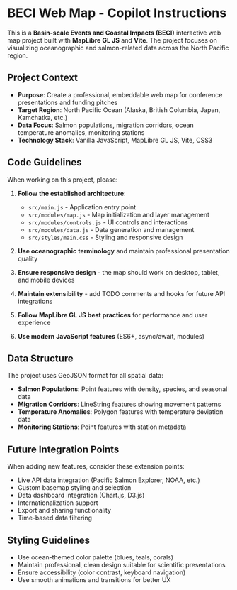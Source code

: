 <!-- Use this file to provide workspace-specific custom instructions to Copilot. For more details, visit https://code.visualstudio.com/docs/copilot/copilot-customization#_use-a-githubcopilotinstructionsmd-file -->

# BECI Web Map - Copilot Instructions

This is a **Basin-scale Events and Coastal Impacts (BECI)** interactive web map project built with **MapLibre GL JS** and **Vite**. The project focuses on visualizing oceanographic and salmon-related data across the North Pacific region.

## Project Context

- **Purpose**: Create a professional, embeddable web map for conference presentations and funding pitches
- **Target Region**: North Pacific Ocean (Alaska, British Columbia, Japan, Kamchatka, etc.)
- **Data Focus**: Salmon populations, migration corridors, ocean temperature anomalies, monitoring stations
- **Technology Stack**: Vanilla JavaScript, MapLibre GL JS, Vite, CSS3

## Code Guidelines

When working on this project, please:

1. **Follow the established architecture**:
   - `src/main.js` - Application entry point
   - `src/modules/map.js` - Map initialization and layer management
   - `src/modules/controls.js` - UI controls and interactions
   - `src/modules/data.js` - Data generation and management
   - `src/styles/main.css` - Styling and responsive design

2. **Use oceanographic terminology** and maintain professional presentation quality

3. **Ensure responsive design** - the map should work on desktop, tablet, and mobile devices

4. **Maintain extensibility** - add TODO comments and hooks for future API integrations

5. **Follow MapLibre GL JS best practices** for performance and user experience

6. **Use modern JavaScript features** (ES6+, async/await, modules)

## Data Structure

The project uses GeoJSON format for all spatial data:
- **Salmon Populations**: Point features with density, species, and seasonal data
- **Migration Corridors**: LineString features showing movement patterns
- **Temperature Anomalies**: Polygon features with temperature deviation data
- **Monitoring Stations**: Point features with station metadata

## Future Integration Points

When adding new features, consider these extension points:
- Live API data integration (Pacific Salmon Explorer, NOAA, etc.)
- Custom basemap styling and selection
- Data dashboard integration (Chart.js, D3.js)
- Internationalization support
- Export and sharing functionality
- Time-based data filtering

## Styling Guidelines

- Use ocean-themed color palette (blues, teals, corals)
- Maintain professional, clean design suitable for scientific presentations
- Ensure accessibility (color contrast, keyboard navigation)
- Use smooth animations and transitions for better UX
